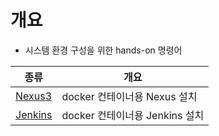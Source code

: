 # 개요
  - 시스템 환경 구성을 위한 hands-on 명령어

| 종류 | 개요 |
| --- | --- |
| [Nexus3](https://github.com/Chanyong-Park/system-settings/blob/main/nexus/README.md) | docker 컨테이너용 Nexus 설치 |
| [Jenkins]() | docker 컨테이너용 Jenkins 설치 |
